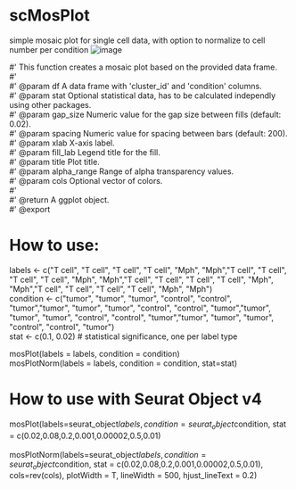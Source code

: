 # scMosPlot
simple mosaic plot for single cell data, with option to normalize to cell number per condition
![image](https://github.com/user-attachments/assets/8d8d785f-9289-4b10-8bc2-292221beb0fc)


#' This function creates a mosaic plot based on the provided data frame. <br>
#'<br>
#' @param df A data frame with 'cluster_id' and 'condition' columns.<br>
#' @param stat Optional statistical data, has to be calculated independly using other packages.<br>
#' @param gap_size Numeric value for the gap size between fills (default: 0.02).<br>
#' @param spacing Numeric value for spacing between bars (default: 200).<br>
#' @param xlab X-axis label.<br>
#' @param fill_lab Legend title for the fill.<br>
#' @param title Plot title.<br>
#' @param alpha_range Range of alpha transparency values.<br>
#' @param cols Optional vector of colors.<br>
#'<br>
#' @return A ggplot object.<br>
#' @export<br>


# How to use:
labels <- c("T cell", "T cell", "T cell", "T cell", "Mph", "Mph","T cell", "T cell", "T cell", "T cell", "Mph", "Mph","T cell", "T cell", "T cell", "T cell", "Mph", "Mph","T cell", "T cell", "T cell", "T cell", "Mph", "Mph")<br>
condition <- c("tumor", "tumor", "tumor", "control", "control", "tumor","tumor", "tumor", "tumor", "control", "control", "tumor","tumor", "tumor", "tumor", "control", "control", "tumor","tumor", "tumor", "tumor", "control", "control", "tumor")<br>
stat <- c(0.1, 0.02)  # statistical significance, one per label type<br>

mosPlot(labels = labels, condition = condition)<br>
mosPlotNorm(labels = labels, condition = condition, stat=stat)<br>


# How to use with Seurat Object v4
mosPlot(labels=seurat_object$labels, condition=seurat_object$condition, stat = c(0.02,0.08,0.2,0.001,0.00002,0.5,0.01)<br>
<br>
mosPlotNorm(labels=seurat_object$labels, condition=seurat_object$condition, stat = c(0.02,0.08,0.2,0.001,0.00002,0.5,0.01), cols=rev(cols), plotWidth = T, lineWidth = 500, hjust_lineText = 0.2)<br>
